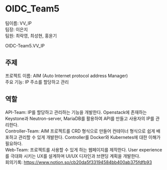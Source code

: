 # OIDC_Team5
팀이름: VV_IP  
팀장: 이은지  
팀원: 최락영, 최성현, 홍윤기  
  
OIDC-Team5.VV_IP

## 주제
프로젝트 이름: AIM (Auto Internet protocol address Manager)  
주요 기능: IP 주소를 할당하고 관리  
  
## 역할
API-Team: IP를 할당하고 관리하는 기능을 개발한다. Openstack에 존재하는 Keystone과 Neutron-server, MariaDB를 활용하여 API를 만들고 사용자의 IP를 관리한다.  
Controller-Team: AIM 프로젝트를 CRD 형식으로 만들어 컨테이너 형식으로 쉽게 배포하고 관리할 수 있게 개발한다. Controller를 Docker와 Kubernetes에 대한 이해가 필요하다.  
Web-Team: 프로젝트를 사용할 수 있게 하는 웹페이지를 제작한다. User experience를 극대화 시키는 UX를 설계하며 UI/UX 디자인과 브랜딩 계획을 개발한다.  
회의기록: https://www.notion.so/cb20da5f33194584bb400ab375fdfb93
